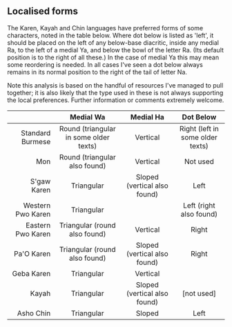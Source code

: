 ## Localised forms

The Karen, Kayah and Chin languages have preferred forms of some characters, noted in the table below. Where dot below is listed as 'left', it should be placed on the left of any below-base diacritic, inside any medial Ra, to the left of a medial Ya, and below the bowl of the letter Ra. (Its default position is to the right of all these.) In the case of medial Ya this may mean some reordering is needed. In all cases I've seen a dot below always remains in its normal position to the right of the tail of letter Na.

Note this analysis is based on the handful of resources I've managed to pull together; it is also likely that the type used in these is not always supporting the local preferences. Further information or comments extremely welcome.

| | Medial Wa | Medial Ha | Dot Below |
|---:|:---:|:---:|:---:|
|Standard Burmese | Round (triangular in some older texts) | Vertical | Right (left in some older texts)|
| Mon | Round (triangular also found) | Vertical | Not used |
|S'gaw Karen|Triangular|Sloped (vertical also found)|Left|
|Western Pwo Karen|Triangular||Left (right also found)|
|Eastern Pwo Karen|Triangular (round also found)|Vertical|Right|
|Pa'O Karen|Triangular (round also found)|Sloped (vertical also found)|Right|
|Geba Karen|Triangular|Vertical||
|Kayah|Triangular|Sloped (vertical also found)|[not used]|
|Asho Chin|Triangular|Sloped|Left|
